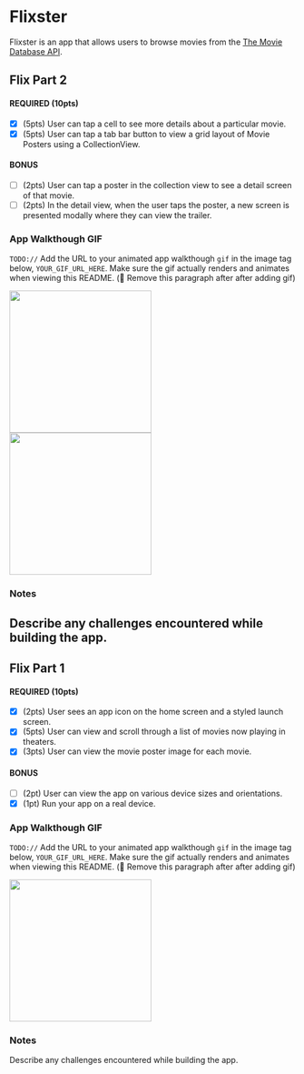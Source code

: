 # Flixster

Flixster is an app that allows users to browse movies from the [The Movie Database API](http://docs.themoviedb.apiary.io/#).

## Flix Part 2

#### REQUIRED (10pts)
- [x] (5pts) User can tap a cell to see more details about a particular movie.
- [x] (5pts) User can tap a tab bar button to view a grid layout of Movie Posters using a CollectionView.

#### BONUS
- [ ] (2pts) User can tap a poster in the collection view to see a detail screen of that movie.
- [ ] (2pts) In the detail view, when the user taps the poster, a new screen is presented modally where they can view the trailer.

### App Walkthough GIF
`TODO://` Add the URL to your animated app walkthough `gif` in the image tag below, `YOUR_GIF_URL_HERE`. Make sure the gif actually renders and animates when viewing this README. (🚫 Remove this paragraph after after adding gif)

<img src="http://g.recordit.co/1lFfLwTEii.gif" width=250><br>
<img src="http://g.recordit.co/d2oxpaT2d0.gif" width=250><br>


### Notes
Describe any challenges encountered while building the app.
---

## Flix Part 1

#### REQUIRED (10pts)
- [x] (2pts) User sees an app icon on the home screen and a styled launch screen.
- [x] (5pts) User can view and scroll through a list of movies now playing in theaters.
- [x] (3pts) User can view the movie poster image for each movie.

#### BONUS
- [ ] (2pt) User can view the app on various device sizes and orientations.
- [x] (1pt) Run your app on a real device.

### App Walkthough GIF
`TODO://` Add the URL to your animated app walkthough `gif` in the image tag below, `YOUR_GIF_URL_HERE`. Make sure the gif actually renders and animates when viewing this README. (🚫 Remove this paragraph after after adding gif)

<img src="http://g.recordit.co/p3o7U038Nq.gif" width=250><br>

### Notes
Describe any challenges encountered while building the app.
